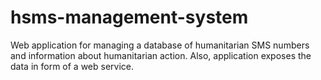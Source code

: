 hsms-management-system
======================

Web application for managing a database of humanitarian SMS numbers and information about humanitarian action. Also, application exposes the data in form of a web service.
